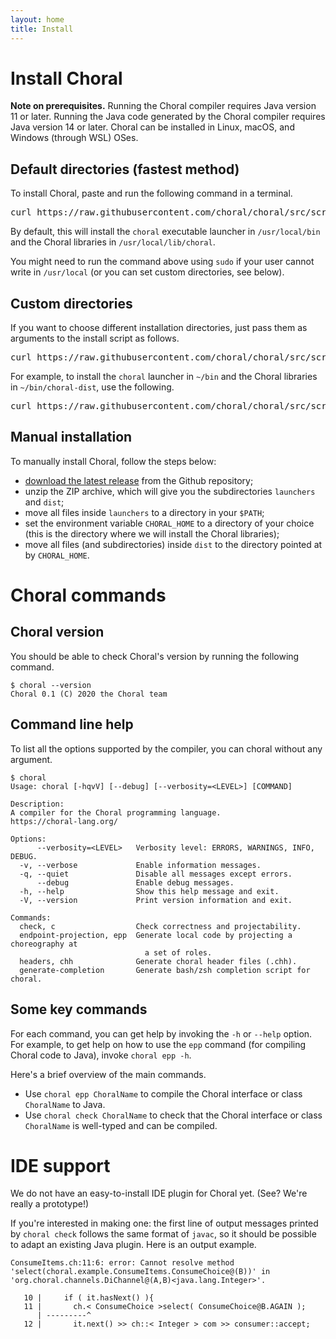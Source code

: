 ```yaml
---
layout: home
title: Install
---
```


# Install Choral

**Note on prerequisites.** Running the Choral compiler requires Java version 11 or later. Running the Java code generated by the Choral compiler requires Java version 14 or later. Choral can be installed in Linux, macOS, and Windows (through WSL) OSes.

## Default directories (fastest method)

To install Choral, paste and run the following command in a terminal.

<pre class="border p-2 bg-light">curl https://raw.githubusercontent.com/choral/choral/src/scripts/install.sh | bash</pre>

By default, this will install the `choral` executable launcher in `/usr/local/bin` and the Choral libraries in `/usr/local/lib/choral`.

You might need to run the command above using `sudo` if your user cannot write in `/usr/local` (or you can set custom directories, see below).

## Custom directories

If you want to choose different installation directories, just pass them as arguments to the install script as follows.

<pre class="border p-2 bg-light">curl https://raw.githubusercontent.com/choral/choral/src/scripts/install.sh | bash -s /path/to/store/the/launcher /path/to/store/the/binaries</pre>

For example, to install the `choral` launcher in `~/bin` and the Choral libraries in `~/bin/choral-dist`, use the following.

<pre class="border p-2 bg-light">curl https://raw.githubusercontent.com/choral/choral/src/scripts/install.sh | bash -s ~/bin ~/bin/choral-dist</pre>

## Manual installation

To manually install Choral, follow the steps below:
- [download the latest release](https://github.com/choral-lang/choral/releases/latest) from the Github repository;
- unzip the ZIP archive, which will give you the subdirectories `launchers` and `dist`;
- move all files inside `launchers` to a directory in your `$PATH`;
- set the environment variable `CHORAL_HOME` to a directory of your choice (this is the directory where we will install the Choral libraries);
- move all files (and subdirectories) inside `dist` to the directory pointed at by `CHORAL_HOME`.


# Choral commands

## Choral version

You should be able to check Choral's version by running the following command.

```
$ choral --version
Choral 0.1 (C) 2020 the Choral team
```

## Command line help

To list all the options supported by the compiler, you can
choral without any argument.

```
$ choral
Usage: choral [-hqvV] [--debug] [--verbosity=<LEVEL>] [COMMAND]

Description:
A compiler for the Choral programming language.
https://choral-lang.org/

Options:
      --verbosity=<LEVEL>   Verbosity level: ERRORS, WARNINGS, INFO, DEBUG.
  -v, --verbose             Enable information messages.
  -q, --quiet               Disable all messages except errors.
      --debug               Enable debug messages.
  -h, --help                Show this help message and exit.
  -V, --version             Print version information and exit.

Commands:
  check, c                  Check correctness and projectability.
  endpoint-projection, epp  Generate local code by projecting a choreography at
                              a set of roles.
  headers, chh              Generate choral header files (.chh).
  generate-completion       Generate bash/zsh completion script for choral.
```

## Some key commands

For each command, you can get help by invoking the `-h` or `--help` option.
For example, to get help on how to use the `epp` command (for compiling Choral code to Java), invoke `choral epp -h`.

Here's a brief overview of the main commands.

- Use `choral epp ChoralName` to compile the Choral interface or class `ChoralName` to Java.
- Use `choral check ChoralName` to check that the Choral interface or class `ChoralName` is well-typed and can be compiled.


# IDE support

We do not have an easy-to-install IDE plugin for Choral yet. (See? We're really a prototype!)

If you're interested in making one: the first line of output messages printed by `choral check` follows the same format of `javac`, so it should be possible to adapt an existing Java plugin. Here is an output example.

```
ConsumeItems.ch:11:6: error: Cannot resolve method 'select(choral.example.ConsumeItems.ConsumeChoice@(B))' in 'org.choral.channels.DiChannel@(A,B)<java.lang.Integer>'.

   10 |     if ( it.hasNext() ){
   11 |       ch.< ConsumeChoice >select( ConsumeChoice@B.AGAIN );
      | ---------^
   12 |       it.next() >> ch::< Integer > com >> consumer::accept;
```